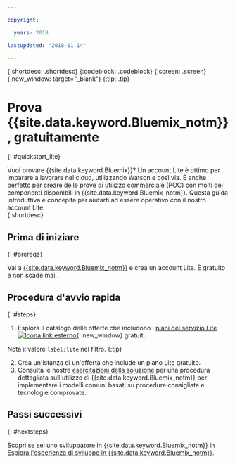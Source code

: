 ```yaml
---

copyright:

  years: 2018

lastupdated: "2018-11-14"

---
```


{:shortdesc: .shortdesc}
{:codeblock: .codeblock}
{:screen: .screen}
{:new_window: target="_blank"}
{:tip: .tip}


# Prova {{site.data.keyword.Bluemix_notm}}, gratuitamente
{: #quickstart_lite}

Vuoi provare {{site.data.keyword.Bluemix}}? Un account Lite è ottimo per imparare a lavorare nel cloud, utilizzando Watson e così via. È anche perfetto per creare delle prove di utilizzo commerciale (POC) con molti dei componenti disponibili in {{site.data.keyword.Bluemix_notm}}. Questa guida introduttiva è concepita per aiutarti ad essere operativo con il nostro account Lite.  
{:shortdesc}  

## Prima di iniziare
{: #prereqs}

Vai a [{{site.data.keyword.Bluemix_notm}}](https://{DomainName}) e crea un account Lite. È gratuito e non scade mai.

## Procedura d'avvio rapida 
{: #steps}

1. Esplora il catalogo delle offerte che includono i [piani del servizio Lite ![Icona link esterno](../icons/launch-glyph.svg "Icona link esterno")](https://{DomainName}/catalog/?search=label:lite){: new_window} gratuiti.
  
  Nota il valore `label:lite` nel filtro.
  {:tip}

2. Crea un'istanza di un'offerta che include un piano Lite gratuito.
3. Consulta le nostre [esercitazioni della soluzione](/docs/tutorials/index.html) per una procedura dettagliata sull'utilizzo di {{site.data.keyword.Bluemix_notm}} per implementare i modelli comuni basati su procedure consigliate e tecnologie comprovate. 


## Passi successivi
{: #nextsteps}

Scopri se sei uno sviluppatore in {{site.data.keyword.Bluemix_notm}} in [Esplora l'esperienza di sviluppo in {{site.data.keyword.Bluemix_notm}}](/docs/overview/dev-journey.html#dev-journey). 


